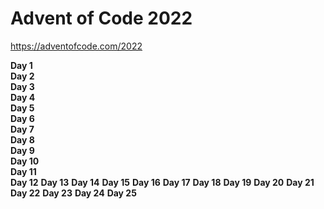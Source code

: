 Advent of Code 2022
===================

https://adventofcode.com/2022


**Day 1**<br>
**Day 2**<br>
**Day 3**<br>
**Day 4**<br>
**Day 5**<br>
**Day 6**<br>
**Day 7**<br>
**Day 8**<br>
**Day 9**<br>
**Day 10**<br>
**Day 11**<br>
**Day 12**
**Day 13**
**Day 14**
**Day 15**
**Day 16**
**Day 17**
**Day 18**
**Day 19**
**Day 20**
**Day 21**
**Day 22**
**Day 23**
**Day 24**
**Day 25**
